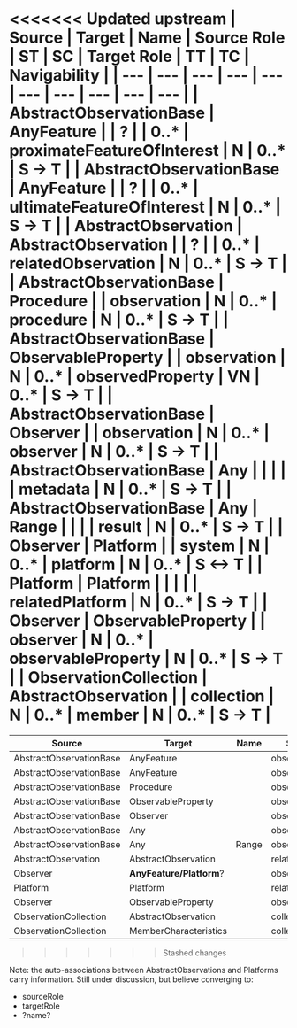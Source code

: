 

<<<<<<< Updated upstream
| Source | Target | Name | Source Role | ST | SC | Target Role | TT | TC | Navigability |
| --- | --- | --- | --- | --- | --- | --- | --- |  --- | --- |
| AbstractObservationBase | AnyFeature | | **?** | | 0..*  | proximateFeatureOfInterest | N | 0..* | S -> T |
| AbstractObservationBase | AnyFeature | | **?** | | 0..*  | ultimateFeatureOfInterest | N | 0..* |  S -> T |
| AbstractObservation | AbstractObservation | | **?** | | 0..*  | relatedObservation | N | 0..* |  S -> T |
| AbstractObservationBase | Procedure | | observation | N | 0..* | procedure | N | 0..* |  S -> T |
| AbstractObservationBase | ObservableProperty | | observation | N | 0..* | observedProperty | VN | 0..* |  S -> T |
| AbstractObservationBase | Observer | | observation | N | 0..* | observer | N | 0..* |  S -> T |
| AbstractObservationBase | Any | | | | | metadata | N | 0..* |  S -> T |
| AbstractObservationBase | Any | Range | | | | result | N | 0..* |  S -> T |
| Observer | Platform | | **system** |  N | 0..* |  platform |  N | 0..* |  S <-> T |
| Platform | Platform | |   |   |   | relatedPlatform | N | 0..* |  S -> T |
| Observer | ObservableProperty | |  observer |  N | 0..* | observableProperty | N | 0..* |  S -> T |
| ObservationCollection | AbstractObservation | | collection | N | 0..* | member | N | 0..* | S -> T |
=======
| Source                  | Target                | Name   | Source Role         | SC   | Target Role                | TC   | Navigability | Association class  |
| ----------------------- | --------------------- | ------ | ------------------- | ---- | -------------------------- | -----| ------------ | ------------------ |
| AbstractObservationBase | AnyFeature            |        | observation         | 0..* | proximateFeatureOfInterest | 0..* | S <-> T      |                    |
| AbstractObservationBase | AnyFeature            |        | observation         | 0..* | ultimateFeatureOfInterest  | 0..* | S <-> T      |                    | 
| AbstractObservationBase | Procedure             |        | observation         | 0..* | procedure                  | 0..* | S <-> T      |                    | 
| AbstractObservationBase | ObservableProperty    |        | observation         | 0..* | observedProperty           | 0..* | S <-> T      |                    |    
| AbstractObservationBase | Observer              |        | observation         | 0..* | observer                   | 0..* | S <-> T      |                    |
| AbstractObservationBase | Any                   |        | observation         | 0..* | metadata                   | 0..* | S <-> T      |                    | 
| AbstractObservationBase | Any                   | Range  | observation         | 0..* | result                     | 0..* | S <-> T      |                    |
| AbstractObservation     | AbstractObservation   |        | relatingObservation | 0..* | relatedObservation         | 0..* | S <-> T      | ObservationContext |
| Observer                | **AnyFeature/Platform**? |     | observer            | 0..* | platform                   | 0..* | S <-> T      | Deployment         | 
| Platform                | Platform              |        | relatingPlatform    | 0..* | relatedPlatfom             | 0..* | S <-> T      | PlatformContext    |
| Observer                | ObservableProperty    |        | observer            | 0..* | observableProperty         | 0..* | S <-> T      |                    |
| ObservationCollection   | AbstractObservation   |        | collection          | 0..* | member                     | 0..* | S <-> T      |                    |
| ObservationCollection   | MemberCharacteristics |        | collection          | 0..* | memberCharacteristics      | 0..* | S <-> T      |                    |
>>>>>>> Stashed changes

Note: the auto-associations between AbstractObservations and Platforms carry information. Still under discussion, but believe converging to:
* sourceRole
* targetRole
* ?name?

